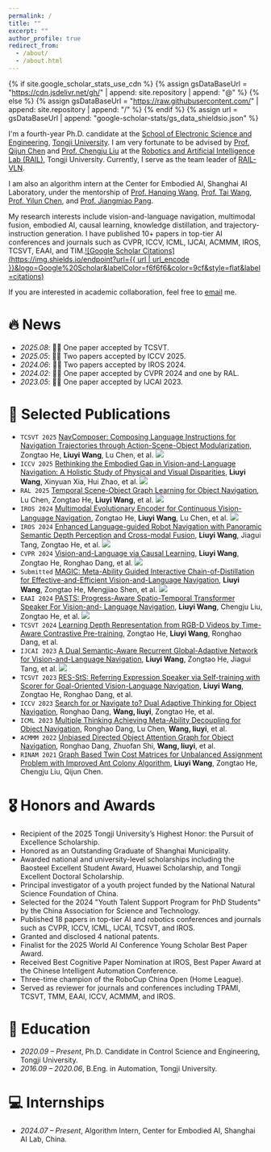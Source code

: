 ```yaml
---
permalink: /
title: ""
excerpt: ""
author_profile: true
redirect_from: 
  - /about/
  - /about.html
---
```


{% if site.google_scholar_stats_use_cdn %}
{% assign gsDataBaseUrl = "https://cdn.jsdelivr.net/gh/" | append: site.repository | append: "@" %}
{% else %}
{% assign gsDataBaseUrl = "https://raw.githubusercontent.com/" | append: site.repository | append: "/" %}
{% endif %}
{% assign url = gsDataBaseUrl | append: "google-scholar-stats/gs_data_shieldsio.json" %}

<span class='anchor' id='about-me'></span>

I'm a fourth-year Ph.D. candidate at the [School of Electronic Science and Engineering](https://see.tongji.edu.cn/), [Tongji University](https://www.tongji.edu.cn/). I am very fortunate to be advised by [Prof. Qijun Chen](http://dblp.uni-trier.de/pers/hd/c/Chen:Qijun) and [Prof. Chengju Liu](https://dblp.org/pid/81/8202.html) at the [Robotics and Artificial Intelligence Lab (RAIL)](https://rail.tongji.edu.cn/main.htm), Tongji University. Currently, I serve as the team leader of [RAIL-VLN](https://rail-vln.github.io/).

I am also an algorithm intern at the Center for Embodied AI, Shanghai AI Laboratory, under the mentorship of [Prof. Hanqing Wang](https://hanqingwangai.github.io/), [Prof. Tai Wang](https://tai-wang.github.io/), [Prof. Yilun Chen](https://yilunchen.com/about/), and [Prof. Jiangmiao Pang](https://oceanpang.github.io/).

My research interests include vision-and-language navigation, multimodal fusion, embodied AI, causal learning, knowledge distillation, and trajectory-instruction generation. I have published 10+ papers in top-tier AI conferences and journals such as CVPR, ICCV, ICML, IJCAI, ACMMM, IROS, TCSVT, EAAI, and TIM.[![Google Scholar Citations](https://img.shields.io/endpoint?url={{ url | url_encode }}&logo=Google%20Scholar&labelColor=f6f6f6&color=9cf&style=flat&label=citations)](https://scholar.google.com/citations?user=AW2gZ8cAAAAJ)

If you are interested in academic collaboration, feel free to [email](mailto:wly@tongji.edu.cn) me.

# 🔥 News
- *2025.08*: 🎉🎉 One paper accepted by TCSVT.
- *2025.05*: 🎉🎉 Two papers accepted by ICCV 2025.
- *2024.06*: 🎉🎉 Two papers accepted by IROS 2024.
- *2024.02*: 🎉🎉 One paper accepted by CVPR 2024 and one by RAL.
- *2023.05*: 🎉🎉 One paper accepted by IJCAI 2023.

# 📝 Selected Publications

<!-- Example publication box removed for brevity -->

- `TCSVT 2025` [NavComposer: Composing Language Instructions for Navigation Trajectories through Action-Scene-Object Modularization](https://arxiv.org/abs/2507.10894), Zongtao He, **Liuyi Wang**, Lu Chen, et al. [![](https://img.shields.io/github/stars/RavenKiller/NavComposer?style=social&label=Code+Stars)](https://github.com/RavenKiller/NavComposer)
- `ICCV 2025` [Rethinking the Embodied Gap in Vision-and-Language Navigation: A Holistic Study of Physical and Visual Disparities](https://arxiv.org/pdf/2507.13019), **Liuyi Wang**, Xinyuan Xia, Hui Zhao, et al. [![](https://img.shields.io/github/stars/InternRobotics/InternNav?style=social&label=Code+Stars)](https://github.com/InternRobotics/InternNav)
- `RAL 2025` [Temporal Scene-Object Graph Learning for Object Navigation](https://ieeexplore.ieee.org/document/10933547), Lu Chen, Zongtao He, **Liuyi Wang**, et al. [![](https://img.shields.io/github/stars/izilu/RAL-TSOG?style=social&label=Code+Stars)](https://github.com/izilu/RAL-TSOG)
- `IROS 2024` [Multimodal Evolutionary Encoder for Continuous Vision-Language Navigation](https://ieeexplore.ieee.org/document/10802484), Zongtao He, **Liuyi Wang**, Lu Chen, et al. [![](https://img.shields.io/github/stars/RavenKiller/MEE?style=social&label=Code+Stars)](https://github.com/RavenKiller/MEE)
- `IROS 2024` [Enhanced Language-guided Robot Navigation with Panoramic Semantic Depth Perception and Cross-modal Fusion](https://ieeexplore.ieee.org/document/10801563), **Liuyi Wang**, Jiagui Tang, Zongtao He, et al. [![](https://img.shields.io/github/stars/CrystalSixone/SEAT?style=social&label=Code+Stars)](https://github.com/CrystalSixone/SEAT)
- `CVPR 2024` [Vision-and-Language via Causal Learning](https://arxiv.org/pdf/2404.10241), **Liuyi Wang**, Zongtao He, Ronghao Dang, et al. [![](https://img.shields.io/github/stars/CrystalSixone/VLN-GOAT?style=social&label=Code+Stars)](https://github.com/CrystalSixone/VLN-GOAT)
- ``Submitted`` [MAGIC: Meta-Ability Guided Interactive Chain-of-Distillation for Effective-and-Efficient Vision-and-Language Navigation](https://arxiv.org/abs/2406.17960), **Liuyi Wang**, Zongtao He, Mengjiao Shen, et al. [![](https://img.shields.io/github/stars/CrystalSixone/VLN-MAGIC?style=social&label=Code+Stars)](https://github.com/CrystalSixone/VLN-MAGIC)
- ``EAAI 2024`` [PASTS: Progress-Aware Spatio-Temporal Transformer Speaker For Vision-and-
Language Navigation](https://www.sciencedirect.com/science/article/abs/pii/S0952197623016718), **Liuyi Wang**, Chengju Liu, Zongtao He, et al. [![](https://img.shields.io/github/stars/CrystalSixone/PASTS?style=social&label=Code+Stars)](https://github.com/CrystalSixone/PASTS)
- ``TCSVT 2024`` [Learning Depth Representation from RGB-D Videos by Time-Aware Contrastive Pre-training](https://ieeexplore.ieee.org/document/10288539), Zongtao He, **Liuyi Wang**, Ronghao Dang, et al.
- ``IJCAI 2023`` [A Dual Semantic-Aware Recurrent Global-Adaptive Network for Vision-and-Language Navigation](https://www.ijcai.org/proceedings/2023/164), **Liuyi Wang**, Zongtao He, Jiagui Tang, et al. [![](https://img.shields.io/github/stars/CrystalSixone/DSRG?style=social&label=Code+Stars)](https://github.com/CrystalSixone/DSRG)
- ``TCSVT 2023`` [RES-StS: Referring Expression Speaker via Self-training with Scorer for Goal-Oriented Vision-Language Navigation](https://ieeexplore.ieee.org/document/10004992), **Liuyi Wang**, Zongtao He, Ronghao Dang, et al.
- ``ICCV 2023`` [Search for or Navigate to? Dual Adaptive Thinking for Object Navigation](https://arxiv.org/abs/2208.00553), Ronghao Dang, **Wang, liuyi**, Zongtao He, et al. 
- ``ICML 2023`` [Multiple Thinking Achieving Meta-Ability Decoupling for Object Navigation](https://arxiv.org/abs/2302.01520), Ronghao Dang, Lu Chen, **Wang, liuyi**, et al. 
- ``ACMMM 2022`` [Unbiased Directed Object Attention Graph for Object Navigation](https://arxiv.org/abs/2204.04421), Ronghao Dang, Zhuofan Shi, **Wang, liuyi**, et al. 
- ``RINAM 2021`` [Graph Based Twin Cost Matrices for Unbalanced Assignment Problem with Improved Ant Colony Algorithm](https://www.sciencedirect.com/science/article/pii/S2590037421000467), **Liuyi Wang**, Zongtao He, Chengju Liu, Qijun Chen.


# 🎖 Honors and Awards
- Recipient of the 2025 Tongji University’s Highest Honor: the Pursuit of Excellence Scholarship.
- Honored as an Outstanding Graduate of Shanghai Municipality.
- Awarded national and university-level scholarships including the Baosteel Excellent Student Award, Huawei Scholarship, and Tongji Excellent Doctoral Scholarship.
- Principal investigator of a youth project funded by the National Natural Science Foundation of China.
- Selected for the 2024 "Youth Talent Support Program for PhD Students" by the China Association for Science and Technology.
- Published 18 papers in top-tier AI and robotics conferences and journals such as CVPR, ICCV, ICML, IJCAI, TCSVT, and IROS.
- Granted and disclosed 4 national patents.
- Finalist for the 2025 World AI Conference Young Scholar Best Paper Award.
- Received Best Cognitive Paper Nomination at IROS, Best Paper Award at the Chinese Intelligent Automation Conference.
- Three-time champion of the RoboCup China Open (Home League).
- Served as reviewer for journals and conferences including TPAMI, TCSVT, TMM, EAAI, ICCV, ACMMM, and IROS.

# 📖 Education
- *2020.09 – Present*, Ph.D. Candidate in Control Science and Engineering, Tongji University.
- *2016.09 – 2020.06*, B.Eng. in Automation, Tongji University.

# 💻 Internships
- *2024.07 – Present*, Algorithm Intern, Center for Embodied AI, Shanghai AI Lab, China.
